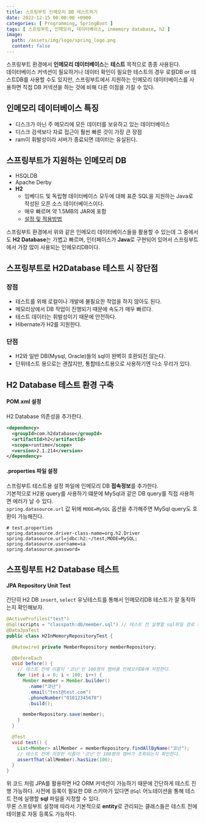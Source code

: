 ```yaml
---
title: 스프링부트 인메모리 DB 테스트하기
date: 2022-12-15 00:00:00 +0900
categories: [ Programming, SpringBoot ]
tags: [ 스프링부트, 인메모리, 데이터베이스, inmemory database, h2 ]
image:
  path: /assets/img/logo/spring_logo.png
  content: false
---
```


스프링부트 환경에서 **인메모리 데이터베이스**는 **테스트** 목적으로 종종 사용된다.  
데이터베이스 커넥션이 필요하거나 데이터 확인이 필요한 테스트의 경우 로컬DB or 테스트DB를 사용할 수도 있지만,
스프링부트에서 지원하는 인메모리 데이터베이스를 사용하면 직접 DB 커넥션을 하는 것에 비해 다른 이점을 가질 수 있다.

## 인메모리 데이터베이스 특징

- 디스크가 아닌 주 메모리에 모든 데이터를 보유하고 있는 데이터베이스
- 디스크 검색보다 자료 접근이 훨씬 빠른 것이 가장 큰 장점
- ram이 휘발성이라 서버가 종료되면 데이터는 유실된다.

## 스프링부트가 지원하는 인메모리 DB

- HSQLDB
- Apache Derby
- **H2**
  - 임베디드 및 독립형 데이터베이스 모두에 대해 표준 SQL을 지원하는 Java로 작성된 오픈 소스 데이터베이스이다.
  - 매우 빠르며 약 1.5MB의 JAR에 포함
  - [설정 및 적용방법](https://www.baeldung.com/spring-boot-h2-database)

스프링부트 환경에서 위와 같은 인메모리 데이터베이스들을 활용할 수 있는데 그 중에서도 **H2 Database**는 가볍고 빠르며,
인터페이스가 **Java**로 구현되어 있어서 스프링부트에서 가장 많이 사용되는 인메모리DB이다.

## 스프링부트로 H2Database 테스트 시 장단점

### 장점

- 테스트를 위해 로컬이나 개발에 불필요한 작업을 하지 않아도 된다.
- 메모리상에서 DB 작업이 진행되기 때문에 속도가 매우 빠르다.
- 테스트 데이터는 휘발성이기 때문에 안전하다.
- Hibernate가 H2를 지원한다.

### 단점

- H2와 일반 DB(Mysql, Oracle)들의 sql이 완벽히 호환되진 않는다.
- 단위테스트 용으로는 괜찮지만, 통합테스트용으로 사용하기엔 다소 무리가 있다.

## H2 Database 테스트 환경 구축

#### POM.xml 설정

H2 Database 의존성을 추가한다.

``` xml
<dependency>
  <groupId>com.h2database</groupId>
  <artifactId>h2</artifactId>
  <scope>runtime</scope>
  <version>2.1.214</version>
</dependency>
```

#### .properties 파일 설정

스프링부트 테스트용 설정 파일에 인메모리 DB **접속정보**를 추가한다.  
기본적으로 H2용 query를 사용하기 떄문에 MySql과 같은 DB query를 직접 사용하면 에러가 날 수 있다.  
`spring.datasource.url` 값 뒤에 `MODE=MySQL` 옵션을 추가해주면 MySql query도 호환이 가능해진다.

``` properties
# test.properties
spring.datasource.driver-class-name=org.h2.Driver
spring.datasource.url=jdbc:h2:~/test;MODE=MySQL;
spring.datasource.username=sa
spring.datasource.password=
```

## 스프링부트 H2 Database 테스트

#### JPA Repository Unit Test

간단히 H2 DB `insert`, `select` 유닛테스트를 통해서 인메모리DB 테스트가 잘 동작하는지 확인해보자.

``` java
@ActiveProfiles("test")
@Sql(scripts = "classpath:db/member.sql") // 테스트 전 실행할 sql파일 경로 지정
@DataJpaTest
public class H2InMemoryRepositoryTest {

  @Autowired private MemberRepository memberRepository;

  @BeforeEach
  void before() {
    // 테스트 전에 이름이 '코난'인 100명의 멤버를 인메모리DB에 저장한다.
    for (int i = 0; i < 100; i++) {
      Member member = Member.builder()
        .name("코난")
        .email("test@test.com")
        .phoneNumber("01012345678")
        .build();

      memberRepository.save(member);
    }
  }

  @Test
  void test() {
    List<Member> allMember = memberRepository.findAllByName("코난");
    // 테스트 전에 저장한 이름이 '코난'인 100명의 멤버가 조회되는지 확인한다.
    assertThat(allMember).hasSize(100);
  }
}
```

위 코드 처럼 JPA를 활용하면 H2 ORM 커넥션이 가능하기 때문에 간단하게 테스트 진행 가능하다.
사전에 등록이 필요한 DB 스키마가 있다면 `@Sql` 어노테이션을 통해 테스트 전에 실행할 **sql** 파일을 지정할 수 있다.  
무론 스프링부트 설정에 따라서 기본적으로 **entity**로 관리되는 클래스들은 테스트 전에 테이블로 자동 등록도 가능하다.
